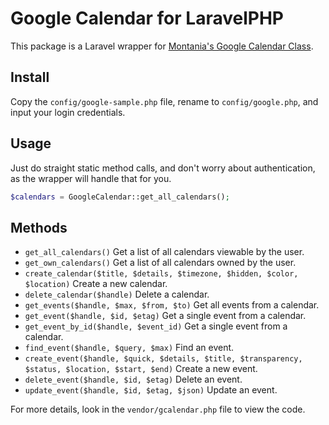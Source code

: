 # Google Calendar for LaravelPHP #

This package is a Laravel wrapper for [Montania's Google Calendar Class](https://github.com/montania/Google-Calendar-API-PHP-Class).

## Install ##

Copy the ``config/google-sample.php`` file, rename to ``config/google.php``, and input your login credentials.

## Usage ##

Just do straight static method calls, and don't worry about authentication, as the wrapper will handle that for you.

```php
$calendars = GoogleCalendar::get_all_calendars();
```

## Methods ##

* ``get_all_calendars()`` Get a list of all calendars viewable by the user.
* ``get_own_calendars()`` Get a list of all calendars owned by the user.
* ``create_calendar($title, $details, $timezone, $hidden, $color, $location)`` Create a new calendar.
* ``delete_calendar($handle)`` Delete a calendar.
* ``get_events($handle, $max, $from, $to)`` Get all events from a calendar.
* ``get_event($handle, $id, $etag)`` Get a single event from a calendar.
* ``get_event_by_id($handle, $event_id)``  Get a single event from a calendar.
* ``find_event($handle, $query, $max)`` Find an event.
* ``create_event($handle, $quick, $details, $title, $transparency, $status, $location, $start, $end)`` Create a new event.
* ``delete_event($handle, $id, $etag)`` Delete an event.
* ``update_event($handle, $id, $etag, $json)`` Update an event.

For more details, look in the ``vendor/gcalendar.php`` file to view the code.